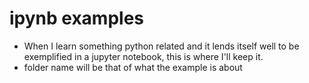 # ipynb examples

- When I learn something python related and it lends itself well to be exemplified in a jupyter notebook, this is where I'll keep it.
- folder name will be that of what the example is about
